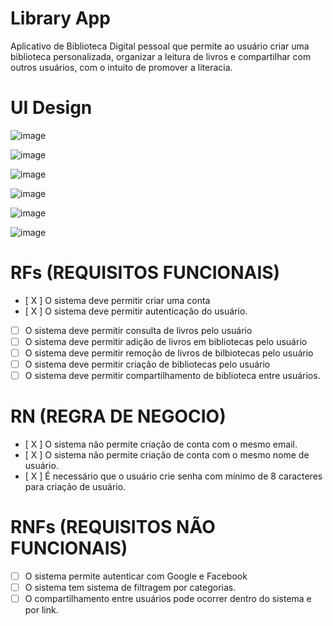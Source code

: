 # Library App
Aplicativo de Biblioteca Digital pessoal que permite ao usuário criar uma biblioteca personalizada, organizar a leitura de livros e compartilhar com outros usuários, com o intuito de promover a literacia. 

# UI Design

![image](https://github.com/Camille846/Library-App/assets/83260908/f37ec58d-bde4-4aec-9b0a-9312744d7dc7)

![image](https://github.com/Camille846/Library-App/assets/83260908/d5dd6cec-cb33-4e0a-a7c5-d96bb92fb196)

![image](https://github.com/Camille846/Library-App/assets/83260908/e508771d-749b-4b80-9ea1-87af4c1a8800)

![image](https://github.com/Camille846/Library-App/assets/83260908/2fd23abe-65b1-47c0-899f-6c4d06cfbb43)

![image](https://github.com/Camille846/Library-App/assets/83260908/79a26a1c-acab-40e7-aebd-8b66362a9197)

![image](https://github.com/Camille846/Library-App/assets/83260908/73a0e653-cc4a-4127-8eae-fb3c88f35d92)

# RFs (REQUISITOS FUNCIONAIS)

- [ X ] O sistema deve permitir criar uma conta
- [ X ] O sistema deve permitir autenticação do usuário.
- [  ] O sistema deve permitir consulta de livros pelo usuário
- [  ] O sistema deve permitir adição de livros em bibliotecas pelo usuário
- [  ] O sistema deve permitir remoção de livros de bilbiotecas pelo usuário
- [  ] O sistema deve permitir criação de bibliotecas pelo usuário
- [  ] O sistema deve permitir compartilhamento de biblioteca entre usuários.

# RN (REGRA DE NEGOCIO)
- [ X ] O sistema não permite criação de conta com o mesmo email. 
- [ X ] O sistema não permite criação de conta com o mesmo nome de usuário. 
- [ X ] É necessário que o usuário crie senha com mínimo de 8 caracteres para criação de usuário.

# RNFs (REQUISITOS NÃO FUNCIONAIS)
- [ ] O sistema permite autenticar com Google e Facebook
- [ ] O sistema tem sistema de filtragem por categorias.
- [ ] O compartilhamento entre usuários pode ocorrer dentro do sistema e por link.